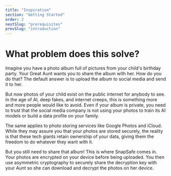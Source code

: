 ```yaml
---
title: "Inspiration"
section: "Getting Started"
order: 2
nextSlug: "prerequisites"
prevSlug: "introduction"
---
```


# What problem does this solve?

Imagine you have a photo album full of pictures from your child's birthday party. Your Great Aunt wants you to share the album with her. How do you do that? The default answer is to upload the album to social media and send it to her.

But now photos of your child exist on the public internet for anybody to see. In the age of AI, deep fakes, and internet creeps, this is something more and more people would like to avoid. Even if your album is private, you need to trust that the social media company is not using your photos to train its AI models or build a data profile on your family.

The same applies to photo storing services like Google Photos and iCloud. While they may assure you that your photos are stored securely, the reality is that these tech giants retain ownership of your data, giving them the freedom to do whatever they want with it.

But you still need to share that album! This is where SnapSafe comes in. Your photos are encrypted on your device before being uploaded. You then use asymmetric cryptography to securely share the decryption key with your Aunt so she can download and decrypt the photos on her device.
